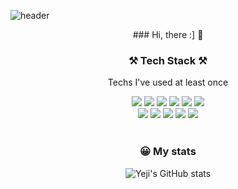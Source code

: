 ![header](https://capsule-render.vercel.app/api?type=waving&color=gradient&height=280&section=header&text=yejiiha&fontSize=70)

<div align="center">
### Hi, there :] 👋
<br />

### ⚒️ Tech Stack ⚒️

<div align='center'>
<p>Techs I've used at least once</p>

  <img src="https://img.shields.io/badge/HTML5-E34F26?style=flat-square&logo=HTML5&logoColor=white"/>
  <img src="https://img.shields.io/badge/CSS3-1572B6?style=flat-square&logo=CSS3&logoColor=white"/>
  <img src="https://img.shields.io/badge/JavaScript-F7DF1E?style=flat-square&logo=JavaScript&logoColor=white"/>
  <img src="https://img.shields.io/badge/React-61DAFB?style=flat-square&logo=React&logoColor=white"/>
  <img src="https://img.shields.io/badge/GraphQL-E434AA?style=flat-square&logo=GraphQL&logoColor=white"/>
  <img src="https://img.shields.io/badge/Styled%20Components-DB7093?style=flat-square&logo=styled-components&logoColor=white"/>
  
  <br />
    <img src="https://img.shields.io/badge/Apollo%20GraphQL-311C87?style=flat-square&logo=Apollo%20GraphQL&logoColor=white"/>
    <img src="https://img.shields.io/badge/React%20Native-0088CC?style=flat-square&logo=React&logoColor=white"/>
   <img src="https://img.shields.io/badge/Node.js-339933?style=flat-square&logo=Node.js&logoColor=white"/>
   <img src="https://img.shields.io/badge/TypeScript-3178C6?style=flat-square&logo=TypeScript&logoColor=white"/>
   <img src="https://img.shields.io/badge/Python-3776AB?style=flat-square&logo=Python&logoColor=white"/>
  
</div>

<br />

### 😀 My stats

![Yeji's GitHub stats](https://github-readme-stats.vercel.app/api?username=yejiiha&show_icons=true)

</div>
